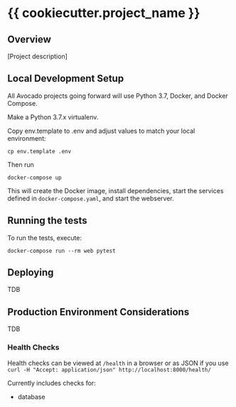 # {{ cookiecutter.project_name }}

## Overview

[Project description]

## Local Development Setup

All Avocado projects going forward will use Python 3.7, Docker, and Docker Compose.

Make a Python 3.7.x virtualenv.

Copy env.template to .env and adjust values to match your local environment:

    cp env.template .env

Then run

    docker-compose up

This will create the Docker image, install dependencies, start the services defined in `docker-compose.yaml`, and start the webserver.

## Running the tests

To run the tests, execute:

    docker-compose run --rm web pytest

## Deploying

TDB

## Production Environment Considerations

TDB

### Health Checks

Health checks can be viewed at `/health` in a browser or as JSON if you use
`curl -H "Accept: application/json" http://localhost:8000/health/`

Currently includes checks for: 

- database
